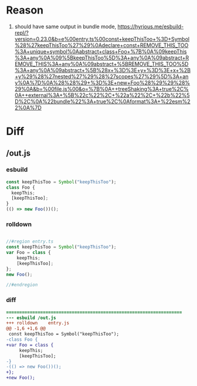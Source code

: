 # Reason
1. should have same output in bundle mode, https://hyrious.me/esbuild-repl/?version=0.23.0&b=e%00entry.ts%00const+keepThisToo+%3D+Symbol%28%27keepThisToo%27%29%0Adeclare+const+REMOVE_THIS_TOO%3A+unique+symbol%0Aabstract+class+Foo+%7B%0A%09keepThis%3A+any%0A%09%5BkeepThisToo%5D%3A+any%0A%09abstract+REMOVE_THIS%3A+any%0A%09abstract+%5BREMOVE_THIS_TOO%5D%3A+any%0A%09abstract+%5B%28x+%3D%3E+y+%3D%3E+x+%2B+y%29%28%27nested%27%29%28%27scopes%27%29%5D%3A+any%0A%7D%0A%28%28%29+%3D%3E+new+Foo%28%29%29%28%29%0A&b=%00file.js%00&o=%7B%0A++treeShaking%3A+true%2C%0A++external%3A+%5B%22c%22%2C+%22a%22%2C+%22b%22%5D%2C%0A%22bundle%22%3A+true%2C%0Aformat%3A+%22esm%22%0A%7D
# Diff
## /out.js
### esbuild
```js
const keepThisToo = Symbol("keepThisToo");
class Foo {
  keepThis;
  [keepThisToo];
}
(() => new Foo())();
```
### rolldown
```js

//#region entry.ts
const keepThisToo = Symbol("keepThisToo");
var Foo = class {
	keepThis;
	[keepThisToo];
};
new Foo();

//#endregion
```
### diff
```diff
===================================================================
--- esbuild	/out.js
+++ rolldown	entry.js
@@ -1,6 +1,6 @@
 const keepThisToo = Symbol("keepThisToo");
-class Foo {
+var Foo = class {
     keepThis;
     [keepThisToo];
-}
-(() => new Foo())();
+};
+new Foo();

```